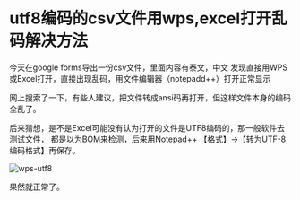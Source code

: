 # utf8编码的csv文件用wps,excel打开乱码解决方法

今天在google forms导出一份csv文件，里面内容有泰文，中文
发现直接用WPS或Excel打开，直接出现乱码，用文件编辑器（notepadd++）打开正常显示

网上搜索了一下，有些人建议，把文件转成ansi码再打开，但这样文件本身的编码全乱了。

后来猜想，是不是Excel可能没有认为打开的文件是UTF8编码的，那一般软件去测试文件，
都是以为BOM来检测，后来用Notepad++ 【格式】->【转为UTF-8编码格式】再保存。

![wps-utf8](/uploads/2016/10/wps-utf8.png)

果然就正常了。